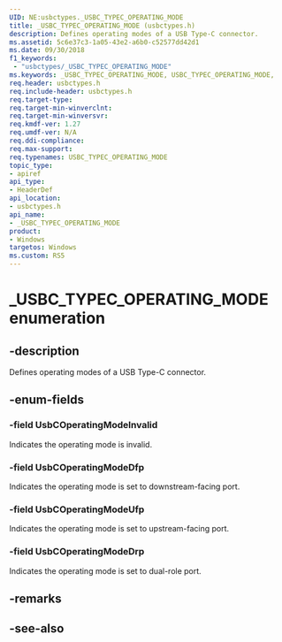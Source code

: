 ```yaml
---
UID: NE:usbctypes._USBC_TYPEC_OPERATING_MODE
title: _USBC_TYPEC_OPERATING_MODE (usbctypes.h)
description: Defines operating modes of a USB Type-C connector.
ms.assetid: 5c6e37c3-1a05-43e2-a6b0-c52577dd42d1
ms.date: 09/30/2018
f1_keywords:
 - "usbctypes/_USBC_TYPEC_OPERATING_MODE"
ms.keywords: _USBC_TYPEC_OPERATING_MODE, USBC_TYPEC_OPERATING_MODE, 
req.header: usbctypes.h
req.include-header: usbctypes.h
req.target-type:
req.target-min-winverclnt:
req.target-min-winversvr:
req.kmdf-ver: 1.27
req.umdf-ver: N/A
req.ddi-compliance:
req.max-support:
req.typenames: USBC_TYPEC_OPERATING_MODE
topic_type: 
- apiref
api_type: 
- HeaderDef
api_location: 
- usbctypes.h
api_name: 
- _USBC_TYPEC_OPERATING_MODE
product:
- Windows
targetos: Windows
ms.custom: RS5
---
```


# _USBC_TYPEC_OPERATING_MODE enumeration

## -description
Defines operating modes of a USB Type-C connector.

## -enum-fields

### -field UsbCOperatingModeInvalid 
Indicates the operating mode is invalid.

### -field UsbCOperatingModeDfp 
Indicates the operating mode is set to downstream-facing port.

### -field UsbCOperatingModeUfp 
Indicates the operating mode is set to upstream-facing port.

### -field UsbCOperatingModeDrp 
Indicates the operating mode is set to dual-role port.

## -remarks

## -see-also
